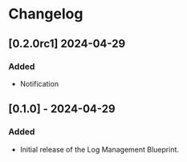 # Changelog

## [0.2.0rc1] 2024-04-29
### Added
- Notification

## [0.1.0] - 2024-04-29
### Added
- Initial release of the Log Management Blueprint.
